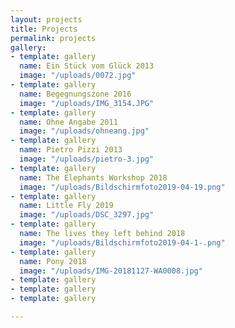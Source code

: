 ```yaml
---
layout: projects
title: Projects
permalink: projects
gallery:
- template: gallery
  name: Ein Stück vom Glück 2013
  image: "/uploads/0072.jpg"
- template: gallery
  name: Begegnungszone 2016
  image: "/uploads/IMG_3154.JPG"
- template: gallery
  name: Ohne Angabe 2011
  image: "/uploads/ohneang.jpg"
- template: gallery
  name: Pietro Pizzi 2013
  image: "/uploads/pietro-3.jpg"
- template: gallery
  name: The Elephants Workshop 2018
  image: "/uploads/Bildschirmfoto2019-04-19.png"
- template: gallery
  name: Little Fly 2019
  image: "/uploads/DSC_3297.jpg"
- template: gallery
  name: The lives they left behind 2018
  image: "/uploads/Bildschirmfoto2019-04-1-.png"
- template: gallery
  name: Pony 2018
  image: "/uploads/IMG-20181127-WA0008.jpg"
- template: gallery
- template: gallery
- template: gallery

---
```

